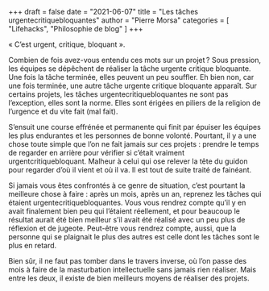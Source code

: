 +++
draft       = false
date        = "2021-06-07"
title       = "Les tâches urgentecritiquebloquantes"
author      = "Pierre Morsa"
categories  = [ "Lifehacks", "Philosophie de blog" ]
+++

« C’est urgent, critique, bloquant ».

Combien de fois avez-vous entendu ces mots sur un projet ? Sous pression, les équipes se dépêchent de réaliser la tâche urgente critique bloquante. Une fois la tâche terminée, elles peuvent un peu souffler. Eh bien non, car une fois terminée, une autre tâche urgente critique bloquante apparaît. Sur certains projets, les tâches urgentecritiquebloquantes ne sont pas l’exception, elles sont la norme. Elles sont érigées en piliers de la religion de l’urgence et du vite fait (mal fait). 

S’ensuit une course effrénée et permanente qui finit par épuiser les équipes les plus endurantes et les personnes de bonne volonté. Pourtant, il y a une chose toute simple que l’on ne fait jamais sur ces projets : prendre le temps de regarder en arrière pour vérifier si c’était vraiment urgentcritiquebloquant. Malheur à celui qui ose relever la tête du guidon pour regarder d’où il vient et où il va. Il est tout de suite traité de fainéant.

Si jamais vous êtes confrontés à ce genre de situation, c’est pourtant la meilleure chose à faire : après un mois, après un an, reprenez les tâches qui étaient urgentecritiquebloquantes. Vous vous rendrez compte qu’il y en avait finalement bien peu qui l’étaient réellement, et pour beaucoup le résultat aurait été bien meilleur s’il avait été réalisé avec un peu plus de réflexion et de jugeote. Peut-être vous rendrez compte, aussi, que la personne qui se plaignait le plus des autres est celle dont les tâches sont le plus en retard.

Bien sûr, il ne faut pas tomber dans le travers inverse, où l’on passe des mois à faire de la masturbation intellectuelle sans jamais rien réaliser. Mais entre les deux, il existe de bien meilleurs moyens de réaliser des projets.
